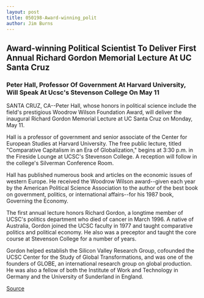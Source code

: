 ```yaml
---
layout: post
title: 050198-Award-winning_polit
author: Jim Burns
---
```


## Award-winning Political Scientist To Deliver First Annual Richard Gordon Memorial Lecture At UC Santa Cruz

### Peter Hall, Professor Of Government At Harvard University, Will Speak At Ucsc's Stevenson College On May 11

SANTA CRUZ, CA--Peter Hall, whose honors in political science include the field's prestigious Woodrow Wilson Foundation Award, will deliver the inaugural Richard Gordon Memorial Lecture at UC Santa Cruz on Monday, May 11.

Hall is a professor of government and senior associate of the Center for European Studies at Harvard University. The free public lecture, titled "Comparative Capitalism in an Era of Globalization," begins at 3:30 p.m. in the Fireside Lounge at UCSC's Stevenson College. A reception will follow in the college's Silverman Conference Room.

Hall has published numerous book and articles on the economic issues of western Europe. He received the Woodrow Wilson award--given each year by the American Political Science Association to the author of the best book on government, politics, or international affairs--for his 1987 book, Governing the Economy.

The first annual lecture honors Richard Gordon, a longtime member of UCSC's politics department who died of cancer in March 1996. A native of Australia, Gordon joined the UCSC faculty in 1977 and taught comparative politics and political economy. He also was a preceptor and taught the core course at Stevenson College for a number of years.

Gordon helped establish the Silicon Valley Research Group, cofounded the UCSC Center for the Study of Global Transformations, and was one of the founders of GLOBE, an international research group on global production. He was also a fellow of both the Institute of Work and Technology in Germany and the University of Sunderland in England.

[Source](http://www1.ucsc.edu/news_events/press_releases/archive/97-98/05-98/050198-Award-winning_polit.html "Permalink to 050198-Award-winning_polit")